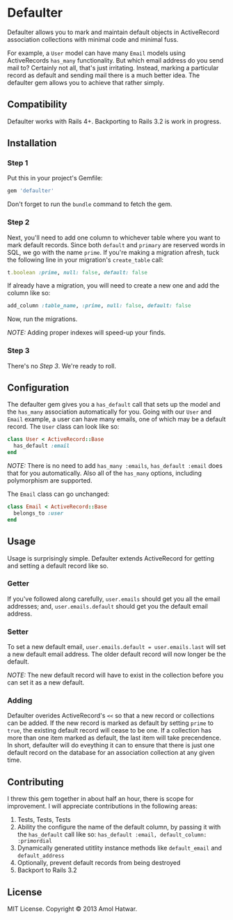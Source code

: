 # Defaulter

Defaulter allows you to mark and maintain default objects in ActiveRecord association collections with minimal code and minimal fuss.

For example, a `User` model can have many `Email` models using ActiveRecords `has_many` functionality. But which email address do you send mail to? Certainly not all, that's just irritating. Instead, marking a particular record as default and sending mail there is a much better idea. The defaulter gem allows you to achieve that rather simply.

## Compatibility

Defaulter works with Rails 4+. Backporting to Rails 3.2 is work in progress.

## Installation

### Step 1

Put this in your project's Gemfile:

```ruby
gem 'defaulter'
```

Don't forget to run the `bundle` command to fetch the gem.

### Step 2

Next, you'll need to add one column to whichever table where you want to mark default records. Since both `default` and `primary` are reserved words in SQL, we go with the name `prime`. If you're making a migration afresh, tuck the following line in your migration's `create_table` call:

```ruby
t.boolean :prime, null: false, default: false
```

If already have a migration, you will need to create a new one and add the column like so:

```ruby
add_column :table_name, :prime, null: false, default: false
```

Now, run the migrations.

*NOTE:* Adding proper indexes will speed-up your finds.

### Step 3

There's no *Step 3*. We're ready to roll.

## Configuration

The defaulter gem gives you a `has_default` call that sets up the model and the `has_many` association automatically for you. Going with our `User` and `Email` example, a user can have many emails, one of which may be a default record. The `User` class can look like so:

```ruby
class User < ActiveRecord::Base
  has_default :email
end
```

*NOTE:* There is no need to add `has_many :emails`, `has_default :email` does that for you automatically. Also all of the `has_many` options, including polymorphism are supported.

The `Email` class can go unchanged:

```ruby
class Email < ActiveRecord::Base
  belongs_to :user
end
```

## Usage

Usage is surprisingly simple. Defaulter extends ActiveRecord for getting and setting a default record like so.

### Getter

If you've followed along carefully, `user.emails` should get you all the email addresses; and, `user.emails.default` should get you the default email address.

### Setter

To set a new default email, `user.emails.default = user.emails.last` will set a new default email address. The older default record will now longer be the default.

*NOTE:* The new default record will have to exist in the collection before you can set it as a new default.

### Adding

Defaulter overides ActiveRecord's `<<` so that a new record or collections can be added. If the new record is marked as default by setting `prime` to `true`, the existing default record will cease to be one. If a collection has more than one item marked as default, the last item will take precendence. In short, defaulter will do eveything it can to ensure that there is just one default record on the database for an association collection at any given time.

## Contributing

I threw this gem together in about half an hour, there is scope for improvement. I will appreciate contributions in the following areas:

1. Tests, Tests, Tests
2. Ability the configure the name of the default column, by passing it with the `has_default` call like so: `has_default :email, default_column: :primordial`
3. Dynamically generated utitlity instance methods like `default_email` and `default_address`
4. Optionally, prevent default records from being destroyed
5. Backport to Rails 3.2

## License

MIT License. Copyright &copy; 2013 Amol Hatwar.

